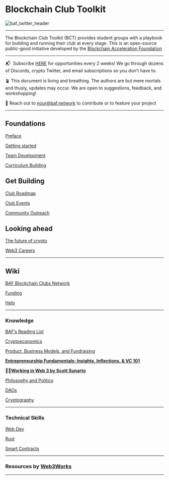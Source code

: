 # Blockchain Club Toolkit

![baf_twitter_header](https://github.com/bafnetwork/Blockchain-Club-Toolkit/assets/77428742/98309f3c-6b65-4f40-96ef-32d335517bce)

---

The Blockchain Club Toolkit (BCT) provides student groups with a playbook for building and running their club at every stage. This is an open-source public-good initiative developed by the [Blockchain Acceleration Foundation](https://www.blockchainacceleration.org/)

---

📬  Subscribe [HERE](https://thebafnetwork.typeform.com/to/jes7CS?typeform-source=www.google.com) for opportunities every 2 weeks! We go through dozens of Discords, crypto Twitter, and email subscriptions so you don’t have to.

🪴 This document is living and breathing. The authors are but mere mortals and thusly, updates may occur. We are open to suggestions, feedback, and workshopping!

💫 Reach out to nour@baf.network to contribute or to feature your project

---

## Foundations

[Preface](https://www.notion.so/Preface-d3f8bc2c69ea41de89e295f01cf0020a?pvs=21)

[Getting started ](https://www.notion.so/Getting-started-2e4ff348ca6f4bcdb797928992ee338d?pvs=21)

[Team Development](https://www.notion.so/Team-Development-7e49e00a64a841158cba1ed07c21aa88?pvs=21)

[Curriculum Building](https://www.notion.so/Curriculum-Building-05925bb471e643429c0eb03ef3ff0977?pvs=21)

## Get Building

[Club Roadmap](https://www.notion.so/Club-Roadmap-01b8760820b54754a885fc56ec687cd5?pvs=21)

[Club Events](https://www.notion.so/Club-Events-42f7ae6b7ee94c14a4cfb44c79cd7a45?pvs=21)

[ Community Outreach ](https://www.notion.so/Community-Outreach-aa5dec650e8043e996db449ed9c834a6?pvs=21)

## Looking ahead

[The future of crypto](https://www.notion.so/The-future-of-crypto-af670a2338a94c40987582d3f7e602c7?pvs=21)

[Web3 Careers](https://www.notion.so/Web3-Careers-f43bd4edee8d42ea936d3e974113f563?pvs=21)

---

## Wiki

[BAF Blockchain Clubs Network](https://www.notion.so/BAF-Blockchain-Clubs-Network-98f33f098b03464da8bbbd0acd2f1776?pvs=21)

[Funding](https://www.notion.so/Funding-c33d2d045e43452caa353bc951c603f9?pvs=21)

[Help](https://www.notion.so/Help-b4457f49dfa94efdb2686fa191a66a83?pvs=21)

---

### Knowledge

[BAF’s Reading List](https://www.notion.so/BAF-s-Reading-List-0a8cb3088b8542db91da1cea03a1bb85?pvs=21)

[Cryptoeconomics ](https://www.notion.so/30093a3741054a59aa4bb6234fbcbd41?pvs=21)

[Product, Business Models, and Fundraising ](https://www.notion.so/739e60ae48ee480e8c9b352b61c22e08?pvs=21)

[**Entrepreneurship Fundamentals: Insights, Inflections, & VC 101**](https://www.notion.so/Entrepreneurship-Fundamentals-Insights-Inflections-VC-101-4d1c5e22d637484687f04e13b350fc3e?pvs=21)

**💪🏽[Working in Web 3 by Scott Sunarto](https://web3.smsunarto.com/)**

[Philosophy and Politics ](https://www.notion.so/74218906059e4179b6e68b2c7365f659?pvs=21)

[DAOs ](https://www.notion.so/06c5269abf4e440ba1f79fc28799bb39?pvs=21)

[Cryptography ](https://www.notion.so/07aa737bdfc24ad086c5f64867bbadd9?pvs=21)

---

### Technical Skills

[Web Dev ](https://www.notion.so/Web-Dev-7332f8b7abe540c298979f5fa77e8692?pvs=21)

[Rust ](https://www.notion.so/Rust-53afdb102c9c49469164f1a2e6f8813e?pvs=21)

[Smart Contracts ](https://www.notion.so/Smart-Contracts-bd45a65b9aa245eca314d7fa360030fe?pvs=21)

---

### **Resources by [Web3Works](https://linktr.ee/web3works_)**

[](https://www.notion.so/febb274397044513b838468b2e119724?pvs=21) 

[](https://www.notion.so/399d021c1eac4cea94c5084a1d9eb696?pvs=21) 

[](https://www.notion.so/40966a66e0c4450b8aa04aa3caf70ecc?pvs=21) 

[](https://www.notion.so/76767d77a7ae43b7afd354e9fb3109cb?pvs=21) 

---
